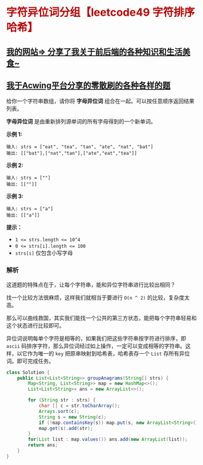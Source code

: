 # <font color='bb000'>字符异位词分组【leetcode49 字符排序哈希】</font>

## [我的网站=> 分享了我关于前后端的各种知识和生活美食~](https://www.fanxy.cloud)

## [我于Acwing平台分享的零散刷的各种各样的题](https://www.acwing.com/blog/content/33005/) 

给你一个字符串数组，请你将 **字母异位词** 组合在一起。可以按任意顺序返回结果列表。

**字母异位词** 是由重新排列源单词的所有字母得到的一个新单词。

 

**示例 1:**

```
输入: strs = ["eat", "tea", "tan", "ate", "nat", "bat"]
输出: [["bat"],["nat","tan"],["ate","eat","tea"]]
```

**示例 2:**

```
输入: strs = [""]
输出: [[""]]
```

**示例 3:**

```
输入: strs = ["a"]
输出: [["a"]]
```

 

**提示：**

- `1 <= strs.length <= 10^4`
- `0 <= strs[i].length <= 100`
- `strs[i]` 仅包含小写字母



### 解析

这道题的特殊点在于，让每个字符串，能和异位字符串进行比较出相同？

找一个比较方法很麻烦，这样我们就相当于要进行 `O(n ^ 2)` 的比较，复杂度太高。

那么可以曲线救国，其实我们能找一个公共的第三方状态，能把每个字符串轻易和这个状态进行比较即可。

异位词说明每单个字符是相等的，如果我们把这些字符串按字符进行排序，即 `ascii` 码排序字符，那么异位词经过如上操作，一定可以变成相等的字符串。这样，以它作为唯一的 `key` 把原串映射到哈希表，哈希表存一个 `List` 存所有异位词。即可完成任务。



```java
class Solution {
    public List<List<String>> groupAnagrams(String[] strs) {
        Map<String, List<String>> map = new HashMap<>();
        List<List<String>> ans = new ArrayList<>();

        for (String str : strs) {
            char [] c = str.toCharArray();
            Arrays.sort(c);
            String s = new String(c);
            if (!map.containsKey(s)) map.put(s, new ArrayList<String>());
            map.get(s).add(str);
        }
        for(List list : map.values()) ans.add(new ArrayList(list));
        return ans;
    }
}
```




